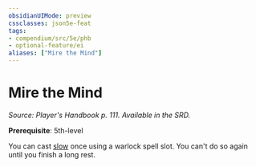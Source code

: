 ```yaml
---
obsidianUIMode: preview
cssclasses: json5e-feat
tags:
- compendium/src/5e/phb
- optional-feature/ei
aliases: ["Mire the Mind"]
---
```

# Mire the Mind
*Source: Player's Handbook p. 111. Available in the SRD.*  

**Prerequisite**: 5th-level

You can cast [slow](/3-Mechanics/CLI/spells/slow.md) once using a warlock spell slot. You can't do so again until you finish a long rest.